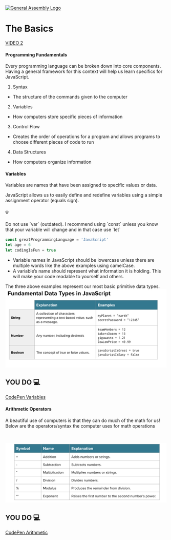 [![General Assembly Logo](https://camo.githubusercontent.com/1a91b05b8f4d44b5bbfb83abac2b0996d8e26c92/687474703a2f2f692e696d6775722e636f6d2f6b6538555354712e706e67)](https://generalassemb.ly)
# The Basics

[VIDEO 2]()

#### Programming Fundamentals

<p>Every programming language can be broken down into core components. Having a general framework for this context will help us learn specifics for JavaScript.</p>

1. Syntax
- The structure of the commands given to the computer
2. Variables
- How computers store specific pieces of information
3. Control Flow
- Creates the order of operations for a program and allows programs to choose different pieces of code to run
4. Data Structures
- How computers organize information

 #### Variables

Variables are names that have been assigned to specific values or data.

JavaScript allows us to easily define and redefine variables using a simple assignment operator (equals sign). 

#### :bulb:
<p>Do not use `var` (outdated). I recommend using `const` unless you know that your variable will change and in that case use `let`</p>

```js
const greatProgrammingLanguage = 'JavaScript'
let age = 6
let codingIsFun = true
```
- Variable names in JavaScript should be lowercase unless there are multiple words like the above examples using camelCase. 
- A variable’s name should represent what information it is holding. This will make your code readable to yourself and others.

The three above examples represent our most basic primitive data types.<br>
![data-types](../assets/fundamental-dt.png)<br>


## YOU DO :computer:

[CodePen Variables](https://codepen.io/GAmarketing/pen/JjJOaOb?editors=0012)


 #### Arithmetic Operators
<p>A beautiful use of computers is that they can do much of the math for us! Below are the operators/syntax the computer uses for math operations</p><br>

![arth-operators](../assets/arth-operators.png)<br>

## YOU DO :computer:

[CodePen Arithmetic](https://codepen.io/GAmarketing/pen/vYZWzqr?editors=0012)

